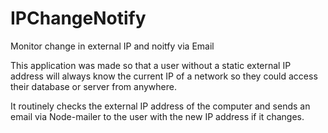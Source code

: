 # IPChangeNotify
Monitor change in external IP and noitfy via Email

This application was made so that a user without a static external IP address will always know the current IP of a network so they could access their database or server from anywhere.

It routinely checks the external IP address of the computer and sends an email via Node-mailer to the user with the new IP address if it changes. 
